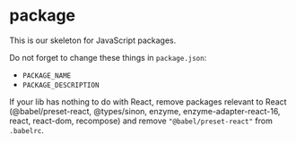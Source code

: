 # package

This is our skeleton for JavaScript packages.

Do not forget to change these things in `package.json`:

* `PACKAGE_NAME`
* `PACKAGE_DESCRIPTION`

If your lib has nothing to do with React, remove packages relevant to React (@babel/preset-react, @types/sinon, enzyme, enzyme-adapter-react-16, react, react-dom, recompose) and remove `"@babel/preset-react"` from `.babelrc`.
